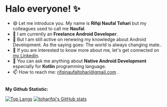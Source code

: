 # Halo everyone! ✨

- 😄 Let me introduce you. My name is **Rifqi Naufal Tohari** but my colleagues used to call me **Naufal**.  
- 🔭 I am currently an **Freelance Android Developer**.  
- 🌱 But I am still active on renewing my knowledge about Android Development. As the saying goes: The world is always changing mate..  
- 👯 If you are interested to know more about me, let's get connected on [my Linkedin](https://www.linkedin.com/in/rifqi-naufal-tohari/).  
- 💬 You can ask me anything about **Native Android Development** especially for **Kotlin** programming language.
- 📫 How to reach me: rifqinaufaltohari@gmail.com .  
  <br>

**My Github Statistic:**  

[![Top Langs](https://github-readme-stats.vercel.app/api/top-langs/?username=toharifqi&layout=compact&custom_title=Toharifqi%27s%20Programming%20Languages)](https://github.com/toharifqi/)
[![toharifqi's GitHub stats](https://github-readme-stats.vercel.app/api?username=toharifqi&&show_icons=true&title_color=4F94EF&icon_color=F7BB00&text_color=24292e&bg_color=ffffff&custom_title=Toharifqi%27s%20GitHub%20Statistics&line_height=20)](https://github.com/toharifqi/)
<!--
**toharifqi/toharifqi** is a ✨ _special_ ✨ repository because its `README.md` (this file) appears on your GitHub profile.

Here are some ideas to get you started:

- 🔭 I’m currently working on ...
- 🌱 I’m currently learning ...
- 👯 I’m looking to collaborate on ...
- 🤔 I’m looking for help with ...
- 💬 Ask me about ...
- 📫 How to reach me: ...
- 😄 Pronouns: ...
- ⚡ Fun fact: ...
-->

